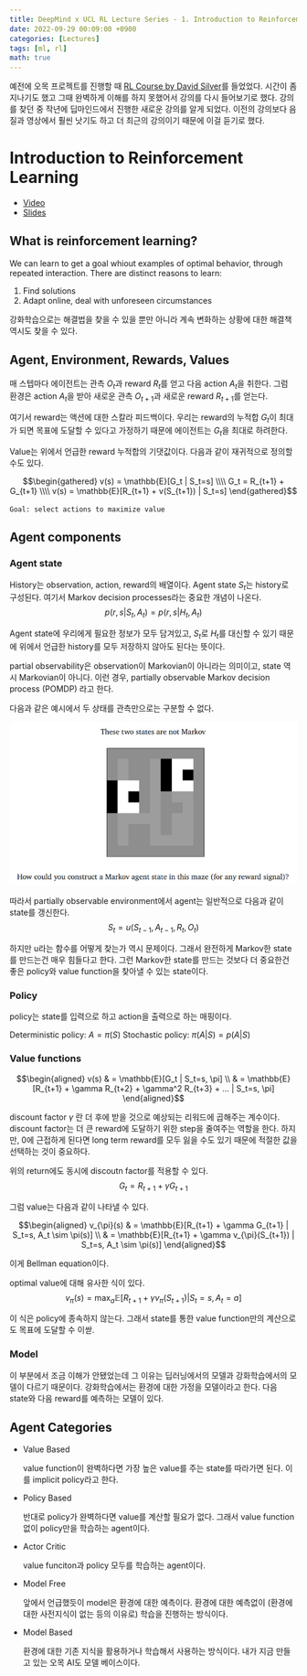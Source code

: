 ```yaml
---
title: DeepMind x UCL RL Lecture Series - 1. Introduction to Reinforcement Learning
date: 2022-09-29 00:09:00 +0900
categories: [Lectures]
tags: [ml, rl]
math: true
---
```


예전에 오목 프로젝트를 진행할 때 [RL Course by David Silver](https://www.davidsilver.uk/teaching/)를 들었었다. 시간이 좀 지나기도 했고 그때 완벽하게 이해를 하지 못했어서 강의를 다시 들어보기로 했다. 강의를 찾던 중 작년에 딥마인드에서 진행한 새로운 강의를 알게 되었다. 이전의 강의보다 음질과 영상에서 훨씬 낫기도 하고 더 최근의 강의이기 때문에 이걸 듣기로 했다.

# Introduction to Reinforcement Learning

- [Video](https://www.youtube.com/watch?v=TCCjZe0y4Qc&list=PLqYmG7hTraZDVH599EItlEWsUOsJbAodm&index=1&ab_channel=DeepMind)
- [Slides](https://storage.googleapis.com/deepmind-media/UCL%20x%20DeepMind%202021/Lecture%201%20-%20introduction.pdf)


## What is reinforcement learning?

We can learn to get a goal whiout examples of optimal behavior, through repeated interaction.
There are distinct reasons to learn:
1. Find solutions
2. Adapt online, deal with unforeseen circumstances

강화학습으로는 해결법을 찾을 수 있을 뿐만 아니라 계속 변화하는 상황에 대한 해결책 역시도 찾을 수 있다.

## Agent, Environment, Rewards, Values

매 스텝마다 에이전트는 관측 $O_t$과 reward $R_t$를 얻고 다음 action $A_t$을 취한다.
그럼 환경은 action $A_t$을 받아 새로운 관측 $O_{t+1}$과 새로운 reward $R_{t+1}$를 얻는다.

여기서 reward는 액션에 대한 스칼라 피드백이다. 우리는 reward의 누적합 $G_t$이 최대가 되면 목표에 도달할 수 있다고 가정하기 때문에 에이전트는 $G_t$을 최대로 하려한다.

Value는 위에서 언급한 reward 누적합의 기댓값이다. 다음과 같이 재귀적으로 정의할 수도 있다.

$$\begin{gathered}
v(s) = \mathbb{E}[G_t | S_t=s] \\\\
G_t = R_{t+1} + G_{t+1} \\\\
v(s) = \mathbb{E}[R_{t+1} + v(S_{t+1}) | S_t=s]
\end{gathered}$$

`Goal: select actions to maximize value`

## Agent components

### Agent state
History는 observation, action, reward의 배열이다.
Agent state $S_t$는 history로 구성된다.
여기서 Markov decision processes라는 중요한 개념이 나온다.
$$
p(r, s | S_t, A_t) = p(r, s | H_t, A_t)
$$

Agent state에 우리에게 필요한 정보가 모두 담겨있고, $S_t$로 $H_t$를 대신할 수 있기 때문에 위에서 언급한 history를 모두 저장하지 않아도 된다는 뜻이다.

partial observability은 observation이 Markovian이 아니라는 의미이고, state 역시 Markovian이 아니다.
이런 경우, partially observable Markov decision process (POMDP) 라고 한다.

다음과 같은 예시에서 두 상태를 관측만으로는 구분할 수 없다.

![partially observation](./images/partially_observation.PNG)

따라서 partially observable environment에서 agent는 일반적으로 다음과 같이 state를 갱신한다.
$$
S_t = u(S_{t-1}, A_{t-1}, R_t, O_t)
$$

하지만 u라는 함수를 어떻게 찾는가 역시 문제이다. 그래서 완전하게 Markov한 state를 만드는건 매우 힘들다고 한다.
그런 Markov한 state를 만드는 것보다 더 중요한건 좋은 policy와 value function을 찾아낼 수 있는 state이다.

### Policy
policy는 state를 입력으로 하고 action을 출력으로 하는 매핑이다.

Deterministic policy: $A = \pi(S)$
Stochastic policy: $\pi(A|S) = p(A|S)$

### Value functions
$$\begin{aligned}
v(s) & = \mathbb{E}[G_t | S_t=s, \pi] \\
& = \mathbb{E}[R_{t+1} + \gamma R_{t+2} + \gamma^2 R_{t+3} + ... | S_t=s, \pi]
\end{aligned}$$

discount factor $\gamma$ 란 더 후에 받을 것으로 예상되는 리워드에 곱해주는 계수이다. discount factor는 더 큰 reward에 도달하기 위한 step을 줄여주는 역할을 한다. 하지만, 0에 근접하게 된다면 long term reward를 모두 잃을 수도 있기 때문에 적절한 값을 선택하는 것이 중요하다.

위의 return에도 동시에 discoutn factor를 적용할 수 있다.
$$
G_t = R_{t+1} + \gamma G_{t+1}
$$

그럼 value는 다음과 같이 나타낼 수 있다.

$$\begin{aligned}
v_{\pi}(s) 
& = \mathbb{E}[R_{t+1} + \gamma G_{t+1} | S_t=s, A_t \sim \pi(s)] \\
& = \mathbb{E}[R_{t+1} + \gamma v_{\pi}(S_{t+1}) | S_t=s, A_t \sim \pi(s)]
\end{aligned}$$

이게 Bellman equation이다.

optimal value에 대해 유사한 식이 있다.
$$
v_{\pi}(s) = \max_a \mathbb{E}[R_{t+1} + \gamma v_{\pi}(S_{t+1}) | S_t=s, A_t=a]
$$

이 식은 policy에 종속하지 않는다. 그래서 state를 통한 value function만의 계산으로도 목표에 도달할 수 이싿.

### Model

이 부분에서 조금 이해가 안됐었는데 그 이유는 딥러닝에서의 모델과 강화학습에서의 모델이 다르기 때문이다. 강화학습에서는 환경에 대한 가정을 모델이라고 한다. 다음 state와 다음 reward를 예측하는 모델이 있다.

## Agent Categories

- Value Based

    value function이 완벽하다면 가장 높은 value를 주는 state를 따라가면 된다. 이를 implicit policy라고 한다.

- Policy Based

    반대로 policy가 완벽하다면 value를 계산할 필요가 없다. 그래서 value function 없이 policy만을 학습하는 agent이다.

- Actor Critic

    value funciton과 policy 모두를 학습하는 agent이다.

- Model Free

    앞에서 언급했듯이 model은 환경에 대한 예측이다. 환경에 대한 예측없이 (환경에 대한 사전지식이 없는 등의 이유로) 학습을 진행하는 방식이다. 

- Model Based

    환경에 대한 기존 지식을 활용하거나 학습해서 사용하는 방식이다. 내가 지금 만들고 있는 오목 AI도 모델 베이스이다.
